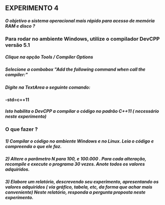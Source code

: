 ## EXPERIMENTO 4

##### O objetivo o sistema operacional mais rápido para acesso de memória RAM e disco ?


### Para rodar no ambiente Windows, utilize o compilador DevCPP versão 5.1

##### Clique na opção Tools / Compiler Options

##### Selecione a combobox "Add the following command when call the compiler:"

##### Digite na TextArea o seguinte comando:
<b>-std=c++11 </b>

##### Isto habilita o DevCPP a compilar o código no padrão C++11 ( necessário neste experimento)

### O que fazer ?

##### 1) Compilar o código no ambiente Windows e no Linux. Leia o código e compreenda o que ele faz.

##### 2) Altere o parâmetro N para  100, e 100.000 . Para cada alteração, recompile e execute o programa 30 vezes. Anote todos os valores adquiridos.

##### 3) Elabore um relatório, descrevendo seu experimento, apresentando os valores adquiridos ( via gráfico, tabela, etc, da forma que achar mais conveniente) Neste relatório, responda a pergunta proposta neste experimento.
